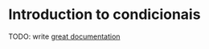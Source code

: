 # Introduction to condicionais

TODO: write [great documentation](http://jacobian.org/writing/what-to-write/)
